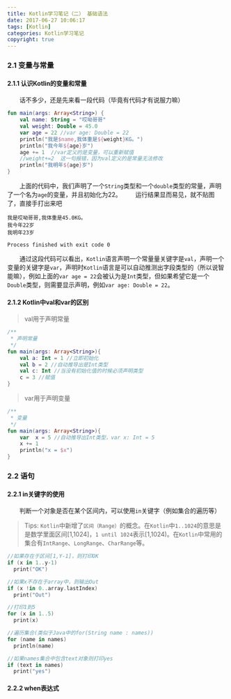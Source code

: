 ```yaml
---
title: Kotlin学习笔记（二） 基础语法
date: 2017-06-27 10:06:17
tags: [Kotlin]
categories: Kotlin学习笔记
copyright: true
---
```

### 2.1 变量与常量
#### 2.1.1 认识Kotlin的变量和常量
　　话不多少，还是先来看一段代码（毕竟有代码才有说服力嘛）
``` kotlin
fun main(args: Array<String>) {
    val name: String = "哎呦哥哥"
    val weight: Double = 45.0
    var age = 22 //var age: Double = 22
    println("我是$name,我体重是${weight}KG。")
    println("我今年${age}岁")
    age += 1  //var定义的是变量，可以重新赋值
    //weight+=2  这一句报错，因为val定义的是常量无法修改
    println("我明年${age}岁")
}
```
　　上面的代码中，我们声明了一个` String `类型和一个` double `类型的常量，声明了一个名为` age `的变量，并且初始化为22。
　　运行结果显而易见，就不贴图了，直接手打出来吧
```
我是哎呦哥哥,我体重是45.0KG。
我今年22岁
我明年23岁

Process finished with exit code 0
```
<!--more-->
　　通过这段代码可以看出，` Kotlin `语言声明一个常量量关键字是` val `，声明一个变量的关键字是` var `，声明时` Kotlin `语言是可以自动推测出字段类型的（所以说智能嘛），例如上面的` var age = 22 `会被认为是` Int `类型，但如果希望它是一个` Double `类型，则需要显示声明，例如` var age: Double = 22 `。
#### 2.1.2 Kotlin中val和var的区别
> val用于声明常量

``` kotlin
/**
 * 声明常量
 */
fun main(args: Array<String>){
    val a: Int = 1 //立即初始化
    val b = 2 //自动推导出是Int类型
    val c: Int //当没有初始化值的时候必须声明类型
    c = 3 //赋值
}
```
> var用于声明变量

``` kotlin
/**
 * 变量
 */
fun main(args: Array<String>){
    var  x = 5 //自动推导出Int类型，var x: Int = 5
    x += 1
    println("x = $x")
}
```
### 2.2 语句
#### 2.2.1 in关键字的使用
　　判断一个对象是否在某个区间内，可以使用` in `关键字（例如集合的遍历等）
> Tips: ` Kotlin `中新增了` 区间（Range） `的概念。在` Kotlin `中` 1..1024 `的意思是是数学里面区间[1,1024]，` 1 until 1024 `表示[1,1024)。在` Kotlin `中常用的集合有` IntRange `、` LongRange `、` CharRange `等。

``` kotlin
//如果存在于区间[1,Y-1]，则打印OK
if (x in 1..y-1) 
  print("OK")

//如果x不存在于array中，则输出Out
if (x !in 0..array.lastIndex) 
  print("Out")

//打印1到5
for (x in 1..5) 
  print(x)

//遍历集合(类似于Java中的for(String name : names))
for (name in names)
  println(name)

//如果names集合中包含text对象则打印yes
if (text in names)
  print("yes")
```
#### 2.2.2 when表达式
